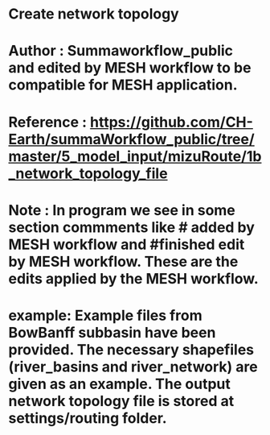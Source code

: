 # Create network topology

# Author : Summaworkflow_public and edited by MESH workflow to be compatible for MESH application.

# Reference : https://github.com/CH-Earth/summaWorkflow_public/tree/master/5_model_input/mizuRoute/1b_network_topology_file

# Note : In program we see in some section commments like # added by MESH workflow and #finished edit by MESH workflow. These are the edits applied by the MESH workflow.

# example: Example files from BowBanff subbasin have been provided. The necessary shapefiles (river_basins and river_network) are given as an example. The output network topology file is stored at settings/routing folder. 
